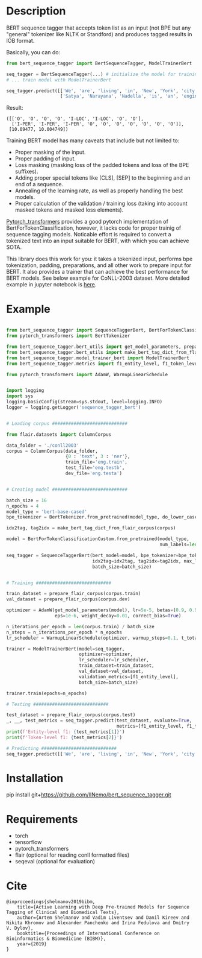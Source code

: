 # Description

BERT sequence tagger that accepts token list as an input (not BPE but any "general" tokenizer like NLTK or Standford) and produces tagged results in IOB format.

Basically, you can do:
```python
from bert_sequence_tagger import BertSequenceTagger, ModelTrainerBert

seq_tagger = BertSequenceTagger(...) # initialize the model for training or load trained one.
# ... train model with ModelTrainerBert

seq_tagger.predict([['We', 'are', 'living', 'in', 'New', 'York', 'city', '.'],
                    ['Satya', 'Narayana', 'Nadella', 'is', 'an', 'engineer', 'and', 'business', 'executive', '.']])
```
Result:  
```
([['O', 'O', 'O', 'O', 'I-LOC', 'I-LOC', 'O', 'O'],
  ['I-PER', 'I-PER', 'I-PER', 'O', 'O', 'O', 'O', 'O', 'O', 'O']],
 [10.09477, 10.004749])
```

Training BERT model has many caveats that include but not limited to:  
- Proper masking of the input.
- Proper padding of input.
- Loss masking (masking loss of the padded tokens and loss of the BPE suffixes).
- Adding proper special tokens like [CLS], [SEP] to the beginning and an end of a sequence.
- Annealing of the learning rate, as well as properly handling the best models.
- Proper calculation of the validation / training loss (taking into account masked tokens and masked loss elements).

[Pytorch_transformers](https://github.com/huggingface/transformers) provides a good pytorch implementation of BertForTokenClassification, however, it lacks code for proper trainig of sequence tagging models. Noticable effort is required to convert a tokenized text into an input suitable for BERT, with which you can achieve SOTA.

This library does this work for you: it takes a tokenized input, performs bpe tokenization, padding, preparations, and all other work to prepare input for BERT. It also provides a trainer that can achieve the best performance for BERT models. See below example for CoNLL-2003 dataset. More detailed example in jupyter notebook is [here](http://github/iinemo/bert_for_sequence_tagging/src/example.ipynb).

# Example

```python

from bert_sequence_tagger import SequenceTaggerBert, BertForTokenClassificationCustom
from pytorch_transformers import BertTokenizer

from bert_sequence_tagger.bert_utils import get_model_parameters, prepare_flair_corpus
from bert_sequence_tagger.bert_utils import make_bert_tag_dict_from_flair_corpus 
from bert_sequence_tagger.model_trainer_bert import ModelTrainerBert
from bert_sequence_tagger.metrics import f1_entity_level, f1_token_level

from pytorch_transformers import AdamW, WarmupLinearSchedule


import logging
import sys
logging.basicConfig(stream=sys.stdout, level=logging.INFO)
logger = logging.getLogger('sequence_tagger_bert')


# Loading corpus ############################

from flair.datasets import ColumnCorpus

data_folder = './conll2003'
corpus = ColumnCorpus(data_folder, 
                      {0 : 'text', 3 : 'ner'},
                      train_file='eng.train',
                      test_file='eng.testb',
                      dev_file='eng.testa')


# Creating model ############################

batch_size = 16
n_epochs = 4
model_type = 'bert-base-cased'
bpe_tokenizer = BertTokenizer.from_pretrained(model_type, do_lower_case=False)

idx2tag, tag2idx = make_bert_tag_dict_from_flair_corpus(corpus)

model = BertForTokenClassificationCustom.from_pretrained(model_type, 
                                                         num_labels=len(tag2idx)).cuda()

seq_tagger = SequenceTaggerBert(bert_model=model, bpe_tokenizer=bpe_tokenizer, 
                                idx2tag=idx2tag, tag2idx=tag2idx, max_len=128,
                                batch_size=batch_size)


# Training ############################

train_dataset = prepare_flair_corpus(corpus.train)
val_dataset = prepare_flair_corpus(corpus.dev)

optimizer = AdamW(get_model_parameters(model), lr=5e-5, betas=(0.9, 0.999), 
                  eps=1e-6, weight_decay=0.01, correct_bias=True)

n_iterations_per_epoch = len(corpus.train) / batch_size
n_steps = n_iterations_per_epoch * n_epochs
lr_scheduler = WarmupLinearSchedule(optimizer, warmup_steps=0.1, t_total=n_steps)

trainer = ModelTrainerBert(model=seq_tagger, 
                           optimizer=optimizer, 
                           lr_scheduler=lr_scheduler,
                           train_dataset=train_dataset, 
                           val_dataset=val_dataset,
                           validation_metrics=[f1_entity_level],
                           batch_size=batch_size)

trainer.train(epochs=n_epochs)

# Testing ############################

test_dataset = prepare_flair_corpus(corpus.test)
_, __, test_metrics = seq_tagger.predict(test_dataset, evaluate=True, 
                                         metrics=[f1_entity_level, f1_token_level])
print(f'Entity-level f1: {test_metrics[1]}')
print(f'Token-level f1: {test_metrics[2]}')

# Predicting ############################
seq_tagger.predict([['We', 'are', 'living', 'in', 'New', 'York', 'city', '.']])

```

# Installation

pip install git+https://github.com/IINemo/bert_sequence_tagger.git

# Requirements

- torch  
- tensorflow  
- pytorch_transformers  
- flair (optional for reading conll formatted files)  
- seqeval (optional for evaluation)

# Cite
~~~~~~~~~~~~~~~~~~~~~~~~~~~~~~~~~~~~~~~~~~~~~~~~~~~~~~~~~~~~~~~~~~~~~~~~~~~~~~~~
@inproceedings{shelmanov2019bibm,
    title={Active Learning with Deep Pre-trained Models for Sequence Tagging of Clinical and Biomedical Texts},
    author={Artem Shelmanov and Vadim Liventsev and Danil Kireev and Nikita Khromov and Alexander Panchenko and Irina Fedulova and Dmitry V. Dylov},
    booktitle={Proceedings of International Conference on Bioinformatics & Biomedicine (BIBM)},
    year={2019}
}
~~~~~~~~~~~~~~~~~~~~~~~~~~~~~~~~~~~~~~~~~~~~~~~~~~~~~~~~~~~~~~~~~~~~~~~~~~~~~~~~
